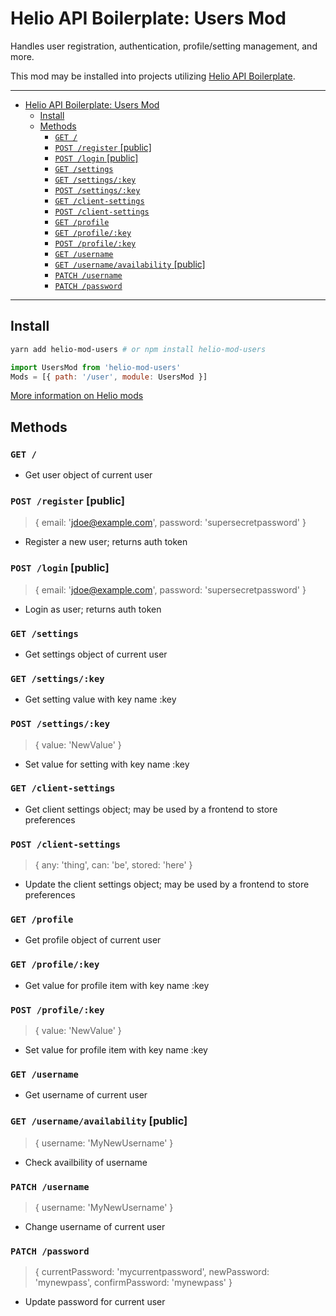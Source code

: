 # Helio API Boilerplate: Users Mod

Handles user registration, authentication, profile/setting management, and more.

This mod may be installed into projects utilizing [Helio API Boilerplate](https://github.com/mathiscode/helio-api-boilerplate).

---

- [Helio API Boilerplate: Users Mod](#helio-api-boilerplate-users-mod)
  - [Install](#install)
  - [Methods](#methods)
    - [`GET /`](#get)
    - [`POST /register` [public]](#post-register-public)
    - [`POST /login` [public]](#post-login-public)
    - [`GET /settings`](#get-settings)
    - [`GET /settings/:key`](#get-settingskey)
    - [`POST /settings/:key`](#post-settingskey)
    - [`GET /client-settings`](#get-client-settings)
    - [`POST /client-settings`](#post-client-settings)
    - [`GET /profile`](#get-profile)
    - [`GET /profile/:key`](#get-profilekey)
    - [`POST /profile/:key`](#post-profilekey)
    - [`GET /username`](#get-username)
    - [`GET /username/availability` [public]](#get-usernameavailability-public)
    - [`PATCH /username`](#patch-username)
    - [`PATCH /password`](#patch-password)

---

## Install

```sh
yarn add helio-mod-users # or npm install helio-mod-users
```

```js
import UsersMod from 'helio-mod-users'
Mods = [{ path: '/user', module: UsersMod }]
```

[More information on Helio mods](https://github.com/mathiscode/helio-api-boilerplate#mods)

## Methods

### `GET /`

- Get user object of current user

### `POST /register` [public]

> { email: 'jdoe@example.com', password: 'supersecretpassword' }

- Register a new user; returns auth token

### `POST /login` [public]

> { email: 'jdoe@example.com', password: 'supersecretpassword' }

- Login as user; returns auth token

### `GET /settings`

- Get settings object of current user

### `GET /settings/:key`

- Get setting value with key name :key

### `POST /settings/:key`

> { value: 'NewValue' }

- Set value for setting with key name :key

### `GET /client-settings`

- Get client settings object; may be used by a frontend to store preferences

### `POST /client-settings`

> { any: 'thing', can: 'be', stored: 'here' }

- Update the client settings object; may be used by a frontend to store preferences

### `GET /profile`

- Get profile object of current user

### `GET /profile/:key`

- Get value for profile item with key name :key

### `POST /profile/:key`

> { value: 'NewValue' }

- Set value for profile item with key name :key

### `GET /username`

- Get username of current user

### `GET /username/availability` [public]

> { username: 'MyNewUsername' }

- Check availbility of username

### `PATCH /username`

> { username: 'MyNewUsername' }

- Change username of current user

### `PATCH /password`

> { currentPassword: 'mycurrentpassword', newPassword: 'mynewpass', confirmPassword: 'mynewpass' }

- Update password for current user
